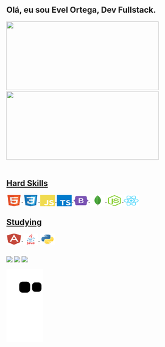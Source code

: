## Olá, eu sou Evel Ortega, Dev Fullstack.
<div align="left" style="display: inline_block">
  <a href="https://github.com/EvelOrtega">
  <img height="180em" width="400px" src="https://github-readme-stats.vercel.app/api?username=EvelOrtega&show_icons=true&theme=dracula&include_all_commits=true&count_private=true"/>
  <img height="180em" width="400px" src="https://github-readme-stats.vercel.app/api/top-langs/?username=EvelOrtega&layout=compact&langs_count=7&theme=dracula"/>
</div>
<div style="display: inline_block"><br>

<h2> Hard Skills</h2>
<img align="center" alt="HTML" height="30" width="40" src="https://raw.githubusercontent.com/devicons/devicon/master/icons/html5/html5-original.svg">
<img align="center" alt="CSS" height="30" width="40" src="https://raw.githubusercontent.com/devicons/devicon/master/icons/css3/css3-original.svg">
<img align="center" alt="Js" height="30" width="40" src="https://raw.githubusercontent.com/devicons/devicon/master/icons/javascript/javascript-plain.svg">
<img align="center" alt="Ts" height="30" width="40" src="https://raw.githubusercontent.com/devicons/devicon/1119b9f84c0290e0f0b38982099a2bd027a48bf1/icons/typescript/typescript-plain.svg">
<img align="center" alt="typescript" height="30" width="40" src="https://raw.githubusercontent.com/devicons/devicon/1119b9f84c0290e0f0b38982099a2bd027a48bf1/icons/bootstrap/bootstrap-plain.svg">
<img align="center" alt="MongoDB" height="30" width="40" src="https://raw.githubusercontent.com/devicons/devicon/1119b9f84c0290e0f0b38982099a2bd027a48bf1/icons/mongodb/mongodb-original.svg">
<img align="center" alt="Nodejs" height="30" width="40" src="https://github.com/devicons/devicon/blob/master/icons/nodejs/nodejs-original.svg">
<img align="center" alt="React" height="30" width="40" src="https://raw.githubusercontent.com/devicons/devicon/1119b9f84c0290e0f0b38982099a2bd027a48bf1/icons/react/react-original.svg"> 
  
 <br> 
 <h2>Studying</h2> 
<img align="center" alt="angular" height="30" width="40" src="https://raw.githubusercontent.com/devicons/devicon/1119b9f84c0290e0f0b38982099a2bd027a48bf1/icons/angularjs/angularjs-plain.svg">

 <img align="center" alt="java" height="30" width="40" src="https://raw.githubusercontent.com/devicons/devicon/1119b9f84c0290e0f0b38982099a2bd027a48bf1/icons/java/java-original-wordmark.svg">

 <img align="center" alt="python" height="30" width="40" src="https://raw.githubusercontent.com/devicons/devicon/1119b9f84c0290e0f0b38982099a2bd027a48bf1/icons/python/python-original.svg">

 
  
  
  
  

  <!--<img align="right" alt="evel-pic" height="150" style="border-radius:50px;" src="https://instagram.fpoo3-1.fna.fbcdn.net/v/t51.2885-15/70769580_497028114480704_6042732831634339425_n.jpg?stp=dst-jpg_e35&_nc_ht=instagram.fpoo3-1.fna.fbcdn.net&_nc_cat=108&_nc_ohc=v19A2q5nHSEAX9zbcfi&edm=ALQROFkBAAAA&ccb=7-4&ig_cache_key=MjE0MzE2MDM4MTAyMjczMzc4Nw%3D%3D.2-ccb7-4&oh=00_AT-MDhz42q3QOdMvdKmDIvpb2RFP4z14dJvS9_H7j3WGTg&oe=6280091F&_nc_sid=30a2ef"> 
</div>-->
  
  ##
 
<div> 
 <a href="https://instagram.com/evel_ortega" target="_blank"><img src="https://img.shields.io/badge/-Instagram-%23E4405F?style=for-the-badge&logo=instagram&logoColor=white" target="_blank"></a>
 <a href = "mailto:darkaum@gmail.com"><img src="https://img.shields.io/badge/-Gmail-%23333?style=for-the-badge&logo=gmail&logoColor=white" target="_blank"></a>
 <a href="https://www.linkedin.com/in/evel-ortega-74a390224" target="_blank"><img src="https://img.shields.io/badge/-LinkedIn-%230077B5?style=for-the-badge&logo=linkedin&logoColor=white" target="_blank"></a> 
  
![Snake animation](https://github.com/rafaballerini/rafaballerini/blob/output/github-contribution-grid-snake.svg)
  
</div>
